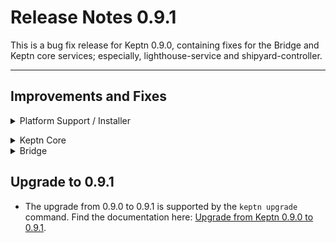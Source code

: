 # Release Notes 0.9.1


This is a bug fix release for Keptn 0.9.0, containing fixes for the Bridge and Keptn core services; especially, lighthouse-service and shipyard-controller.

---

## Improvements and Fixes

<details><summary>Platform Support / Installer</summary>
<p>

- *Fixes:*
  * mongodb and mongodb-datastore killed because of OOM [#5196](https://github.com/keptn/keptn/issues/5196)

</p>
</details>


</p>
</details>

<details><summary>Keptn Core</summary>
<p>

- *Fixes:*
  * *lighthouse-service*: Print logs if configure monitoring fails [#5088](https://github.com/keptn/keptn/issues/5088)
  * *lighthouse-service*: No error message when SLO parsing failed [#5130](https://github.com/keptn/keptn/issues/5130)
  * *lighthouse-service*: Error events from the lighthouse-service are shown even though "status": "succeeded" [#5170](https://github.com/keptn/keptn/issues/5170)
  * *shipyard-controller*: Returns a 500 error if a triggered event is not found [#5132](https://github.com/keptn/keptn/issues/5132)
  * *shipyard-controller*: Every 10 seconds an error is produced with "could not load queued sequences" [#5138](https://github.com/keptn/keptn/issues/5138)
  * *configuration-service*: deleting a file on a specific stage or for specific service not possible [#5136](https://github.com/keptn/keptn/issues/5136)
  * Providing an invalid git token disables the access to the repository [#5064](https://github.com/keptn/keptn/issues/5064)
  * Unable to (re)register to Keptn [#4791](https://github.com/keptn/keptn/issues/4791)


</p>
</details>

<details><summary>Bridge</summary>
<p>

- *Fixes:*
  * Bridge not grouping paused sequences correctly [#5154](https://github.com/keptn/keptn/issues/5154)
  * Sequence screen does not get updated on project change if no sequence was triggered for a project [#5085](https://github.com/keptn/keptn/issues/5085)
  * A failed sequence is shown as it would be running and cannot be aborted [#5137](https://github.com/keptn/keptn/issues/5137)
  * Bridge runs into some errors if a sequence for a service could not be found [#5172](https://github.com/keptn/keptn/issues/5172)
  * Project delete dialog is not closed [#5091](https://github.com/keptn/keptn/issues/5091)
  * Polling of a project does not stop [#5094](https://github.com/keptn/keptn/issues/5094)
  * Unread error event indicator for integrations is shown even if there aren't any [#5118](https://github.com/keptn/keptn/issues/5118)
  * Dashboard: Redirect after click on a service or a sequence does not work [#5126](https://github.com/keptn/keptn/issues/5126)
  * If 401 for API token request is returned, endless redirect loop occurs [#5086](https://github.com/keptn/keptn/issues/5086)
  * Sequence is not displayed correctly if more than 100 events exist [#5056](https://github.com/keptn/keptn/issues/5056)

</p>
</details>

## Upgrade to 0.9.1

- The upgrade from 0.9.0 to 0.9.1 is supported by the `keptn upgrade` command. Find the documentation here: [Upgrade from Keptn 0.9.0 to 0.9.1](https://keptn.sh/docs/0.9.x/operate/upgrade/#upgrade-from-keptn-0-9-0-to-0-9-1).
